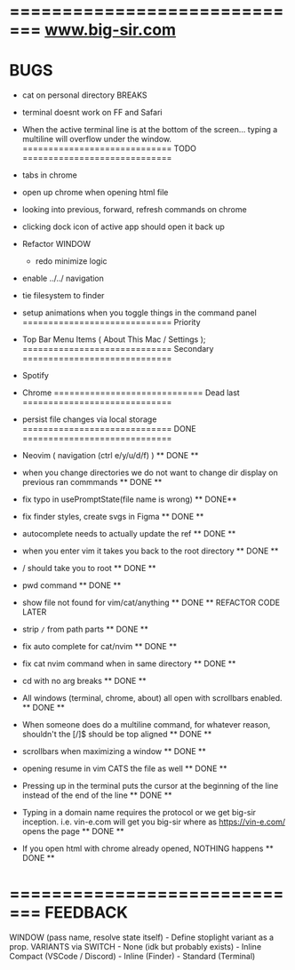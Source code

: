 =============================
www.big-sir.com
=============================
BUGS
=============================
- cat on personal directory BREAKS
- terminal doesnt work on FF and Safari
- When the active terminal line is at the bottom of the screen... typing a multiline will overflow under the window.
=============================
TODO
=============================
- tabs in chrome
- open up chrome when opening html file
- looking into previous, forward, refresh commands on chrome
- clicking dock icon of active app should open it back up
- Refactor WINDOW
  - redo minimize logic
- enable ../../ navigation
- tie filesystem to finder
- setup animations when you toggle things in the command panel
=============================
Priority
- Top Bar Menu Items ( About This Mac / Settings );
=============================
Secondary
=============================
 - Spotify
 - Chrome
=============================
Dead last
=============================
- persist file changes via local storage
=============================
DONE
=============================
- Neovim ( navigation (ctrl e/y/u/d/f) ) ** DONE **
- when you change directories we do not want to change dir display on previous ran commmands ** DONE **
- fix typo in usePromptState(file name is wrong) ** DONE**
- fix finder styles, create svgs in Figma ** DONE **
- autocomplete needs to actually update the ref ** DONE **

- when you enter vim it takes you back to the root directory ** DONE **
- / should take you to root ** DONE **
- pwd command ** DONE **
- show file not found for vim/cat/anything ** DONE ** REFACTOR CODE LATER
- strip `/` from path parts ** DONE **
- fix auto complete for cat/nvim ** DONE **
- fix cat nvim command when in same directory ** DONE **
- cd with no arg breaks ** DONE **
- All windows (terminal, chrome, about) all open with scrollbars enabled. ** DONE **
- When someone does do a multiline command, for whatever reason, shouldn't the [/]$ should be top aligned ** DONE **
- scrollbars when maximizing a window ** DONE **
- opening resume in vim CATS the file as well ** DONE **
- Pressing up in the terminal puts the cursor at the beginning of the line instead of the end of the line ** DONE **
- Typing in a domain name requires the protocol or we get big-sir inception. i.e. vin-e.com will get you big-sir where as https://vin-e.com/ opens the page ** DONE **
- If you open html with chrome already opened, NOTHING happens ** DONE **

=============================
FEEDBACK
=============================
WINDOW (pass name, resolve state itself)
	- Define stoplight variant as a prop.
VARIANTS via SWITCH
	- None (idk but probably exists)
	- Inline Compact (VSCode / Discord)
	- Inline (Finder)
	- Standard (Terminal)

